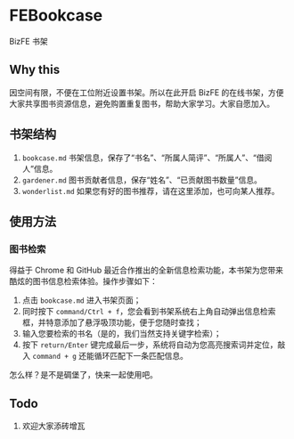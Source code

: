 # FEBookcase

BizFE 书架

## Why this

因空间有限，不便在工位附近设置书架。所以在此开启 BizFE 的在线书架，方便大家共享图书资源信息，避免购置重复图书，帮助大家学习。大家自愿加入。

## 书架结构

1. `bookcase.md` 书架信息，保存了“书名”、“所属人简评”、“所属人”、“借阅人”信息。
2. `gardener.md` 图书贡献者信息，保存“姓名”、“已贡献图书数量”信息。
3. `wonderlist.md` 如果您有好的图书推荐，请在这里添加，也可向某人推荐。

## 使用方法

### 图书检索

得益于 Chrome 和 GitHub 最近合作推出的全新信息检索功能，本书架为您带来酷炫的图书信息检索体验。操作步骤如下：

  1. 点击 `bookcase.md` 进入书架页面；
  2. 同时按下 `command/Ctrl + f`，您会看到书架系统右上角自动弹出信息检索框，并特意添加了悬浮吸顶功能，便于您随时查找； 
  3. 输入您要检索的书名（是的，我们当然支持关键字检索）；
  4. 按下 `return/Enter` 键完成最后一步，系统将自动为您高亮搜索词并定位，敲入 `command + g` 还能循环匹配下一条匹配信息。

怎么样？是不是碉堡了，快来一起使用吧。

## Todo

1. 欢迎大家添砖增瓦
